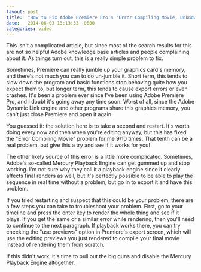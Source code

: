 ```yaml
---
layout: post
title:  "How to Fix Adobe Premiere Pro's 'Error Compiling Movie, Unknown Error' Problem"
date:   2014-06-03 13:13:33 -0600
categories: video
---
```

This isn't a complicated article, but since most of the search results for this are not so helpful Adobe knowledge base articles and people complaining about it. As things turn out, this is a really simple problem to fix. 

Sometimes, Premiere can really jumble up your graphics card's memory, and there's not much you can to do un-jumble it. Short term, this tends to slow down the program and basic functions stop behaving quite how you expect them to, but longer term, this tends to cause export errors or even crashes. It's been a problem ever since I've been using Adobe Premiere Pro, and I doubt it's going away any time soon. Worst of all, since the Adobe Dynamic Link engine and other programs share this graphics memory, you can't just close Premiere and open it again.

You guessed it: the solution here is to take a second and restart. It's worth doing every now and then when you're editing anyway, but this has fixed the "Error Compiling Movie" problem for me 9/10 times. That tenth can be a real problem, but give this a try and see if it works for you!

The other likely source of this error is a little more complicated. Sometimes, Adobe's so-called Mercury Playback Engine can get gummed up and stop working. I'm not sure why they call it a playback engine since it clearly affects final renders as well, but it's perfectly possible to be able to play the sequence in real time without a problem, but go in to export it and have this problem. 

If you tried restarting and suspect that this could be your problem, there are a few steps you can take to troubleshoot your problem. First, go to your timeline and press the enter key to render the whole thing and see if it plays. If you get the same or a similar error while rendering, then you'll need to continue to the next paragraph. If playback works there, you can try checking the "use previews" option in Premiere's export screen, which will use the editing previews you just rendered to compile your final movie instead of rendering them from scratch.

If this didn't work, it's time to pull out the big guns and disable the Mercury Playback Engine altogether. 